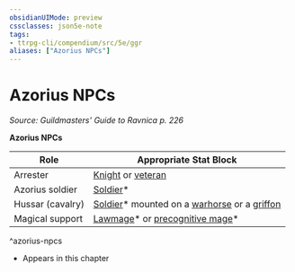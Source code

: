 ```yaml
---
obsidianUIMode: preview
cssclasses: json5e-note
tags:
- ttrpg-cli/compendium/src/5e/ggr
aliases: ["Azorius NPCs"]
---
```

# Azorius NPCs
*Source: Guildmasters' Guide to Ravnica p. 226* 

**Azorius NPCs**

| Role | Appropriate Stat Block |
|------|------------------------|
| Arrester | [Knight](knight-xmm.md) or [veteran](veteran.md) |
| Azorius soldier | [Soldier](soldier-ggr.md)* |
| Hussar (cavalry) | [Soldier](soldier-ggr.md)* mounted on a [warhorse](3-Compendium/CLI/bestiary/beast/warhorse-xphb.md) or a [griffon](griffon.md) |
| Magical support | [Lawmage](lawmage-ggr.md)* or [precognitive mage](precognitive-mage-ggr.md)* |
^azorius-npcs

* Appears in this chapter